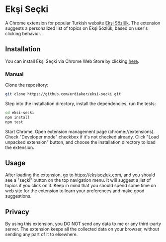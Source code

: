 ﻿Ekşi Seçki
==========

A Chrome extension for popular Turkish website [Ekşi
Sözlük](https://eksisozluk.com). The extension suggests a personalized list of
topics on Ekşi Sözlük, based on user's clicking behavior.


## Installation

You can install Ekşi Seçki via Chrome Web Store by clicking
[here](https://chrome.google.com/webstore/detail/ekşi-seçki/pofknaddhjoapjhagikhdaaepomlcdhi).

### Manual

Clone the repository:
```sh
git clone https://github.com/erdiaker/eksi-secki.git
```

Step into the installation directory, install the dependencies, run the tests:
```sh
cd eksi-secki
npm install
npm test
```

Start Chrome. Open extension management page (chrome://extensions). Check
"Developer mode" checkbox if it's not checked already. Click "Load unpacked
extension" button, and choose the installation directory to load the extension.   


## Usage

After loading the extension, go to https://eksisozluk.com, and you should see a
"seçki" button on the top navigation menu. It will suggest a list of topics if
you click on it. Keep in mind that you should spend some time on web site for
the extension to learn your preferences and make good suggestions. 


## Privacy

By using this extension, you DO NOT send any data to me or any third-party
server. The extension keeps all the collected data on your browser, without
sending any part of it to elsewhere.

